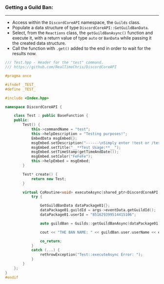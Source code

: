 ### **Getting a Guild Ban:**
---
- Access within the `DiscordCoreAPI` namespace, the `Guilds` class.
- Populate a data structure of type `DiscordCoreAPI::GetGuildBanData`.
- Select, from the `Reactions` class, the `getGuildBanAsync()` function and execute it, with a return value of type `auto` or `BanData` while passing it the created data structure.
- Call the function with `.get()` added to the end in order to wait for the results now.

```cpp
/// Test.hpp - Header for the "test" command.
/// https://github.com/RealTimeChris/DiscordCoreAPI

#pragma once

#ifndef _TEST_
#define _TEST_

#include <Index.hpp>

namespace DiscordCoreAPI {

	class Test : public BaseFunction {
	public:
		Test() {
			this->commandName = "test";
			this->helpDescription = "Testing purposes!";
			EmbedData msgEmbed{};
			msgEmbed.setDescription("------\nSimply enter !test or /test!\n------");
			msgEmbed.setTitle("__**Test Usage:**__");
			msgEmbed.setTimeStamp(getTimeAndDate());
			msgEmbed.setColor("FeFeFe");
			this->helpEmbed = msgEmbed;
		}

		Test* create() {
			return new Test;
		}

		virtual CoRoutine<void> executeAsync(shared_ptr<DiscordCoreAPI::BaseFunctionArguments> args) {
			try {

				GetGuildBanData dataPackage01{};
				dataPackage01.guildId = args->eventData.getGuildId();
				dataPackage01.userId = "851629399514415106";

				auto guildBan = Guilds::getGuildBanAsync(dataPackage01).get();

				cout << "THE BAN NAME: " << guildBan.user.userName << endl;

				co_return;
			}
			catch (...) {
				rethrowException("Test::executeAsync Error: ");
			}
		}
	};
}
#endif
```
